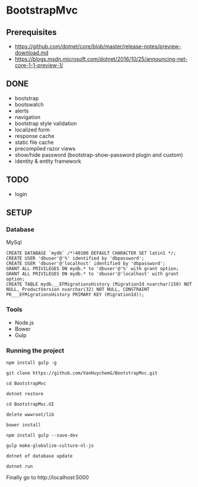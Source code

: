 # BootstrapMvc

## Prerequisites
* https://github.com/dotnet/core/blob/master/release-notes/preview-download.md
* https://blogs.msdn.microsoft.com/dotnet/2016/10/25/announcing-net-core-1-1-preview-1/

## DONE
* bootstrap
* bootswatch
* alerts
* navigation
* bootstrap style validation
* localized form
* response cache
* static file cache
* precompiled razor views
* show/hide password (bootstrap-show-password plugin and custom)
* identity & entity framework

## TODO
* login

## SETUP

### Database

MySql

```
CREATE DATABASE `mydb` /*!40100 DEFAULT CHARACTER SET latin1 */;
CREATE USER 'dbuser'@'%' identified by 'dbpassword';
CREATE USER 'dbuser'@'localhost' identified by 'dbpassword';
GRANT ALL PRIVILEGES ON mydb.* to 'dbuser'@'%' with grant option;
GRANT ALL PRIVILEGES ON mydb.* to 'dbuser'@'localhost' with grant option;
CREATE TABLE mydb.__EFMigrationsHistory (MigrationId nvarchar(150) NOT NULL, ProductVersion nvarchar(32) NOT NULL, CONSTRAINT PK___EFMigrationsHistory PRIMARY KEY (MigrationId));
```

### Tools

* Node.js
* Bower
* Gulp

### Running the project

```
npm install gulp -g

git clone https://github.com/VanHuychemG/BootstrapMvc.git

cd BootstrapMvc

dotnet restore

cd BootstrapMvc.UI

delete wwwroot/lib

bower install

npm install gulp --save-dev

gulp make-globalize-culture-nl-js

dotnet ef database update

dotnet run
```

Finally go to http://localhost:5000


